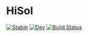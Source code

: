 # HiSol

[![Stable](https://img.shields.io/badge/docs-stable-blue.svg)](https://LupoLab.github.io/HiSol.jl/stable/)
[![Dev](https://img.shields.io/badge/docs-dev-blue.svg)](https://LupoLab.github.io/HiSol.jl/dev/)
[![Build Status](https://github.com/LupoLab/HiSol.jl/actions/workflows/CI.yml/badge.svg?branch=master)](https://github.com/LupoLab/HiSol.jl/actions/workflows/CI.yml?query=branch%3Amaster)
